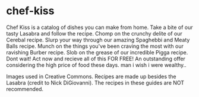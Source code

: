 # chef-kiss
Chef Kiss is a catalog of dishes you can make from home.
Take a bite of our tasty Lasabra and follow the recipe.
Chomp on the crunchy delite of our Cerebal recipe.
Slurp your way through our amazing Spaghebbi and Meaty Balls recipe.
Munch on the things you've been craving the most with our ravishing Burber recipe.
Slob on the grease of our incredible Pigga recipe.
Dont wait! Act now and recieve all of this FOR FREE!
An outstanding offer considering the high price of food these days.
man i wish i were wealthy..

Images used in Creative Commons.
Recipes are made up besides the Lasabra (credit to Nick DiGiovanni).
The recipes in these guides are NOT recommended.